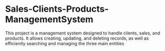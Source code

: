 # Sales-Clients-Products-ManagementSystem
This project is a management system designed to handle clients, sales, and products. It allows creating, updating, and deleting records, as well as efficiently searching and managing the three main entities
